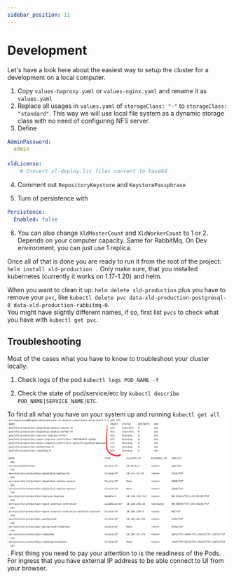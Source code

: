 ```yaml
---
sidebar_position: 11
---
```


# Development

Let's have a look here about the easiest way to setup the cluster for a development on a local computer.

1. Copy `values-haproxy.yaml` or `values-nginx.yaml` and rename it as `values.yaml` 
2. Replace all usages in `values.yaml` of `storageClass: "-"` to `storageClass: "standard"`. This way we will use
local file system as a dynamic storage class with no need of configuring NFS server.
3. Define 

```yaml title=values.yaml
AdminPassword:
  admin

xldLicense:
    # Convert xl-deploy.lic files content to base64
```

4. Comment out `RepositoryKeystore` and `KeystorePassphrase`

5. Turn of persistence with

```yaml
Persistence:
  Enabled: false
``` 

6. You can also change `XldMasterCount` and `XldWorkerCount` to 1 or 2. Depends on your computer capacity.
Same for RabbitMq. On Dev environment, you can just use 1 replica.

Once all of that is done you are ready to run it from the root of the project:
`helm install xld-production .`
Only make sure, that you installed kubernetes (currently it works on 1.17-1.20) and helm. 

When you want to clean it up: `helm delete xld-production` plus you have to remove your `pvc`, like
`kubectl delete pvc data-xld-production-postgresql-0 data-xld-production-rabbitmq-0`. <br/>
You might have slightly different names, if so, first list `pvcs` to check what you have with `kubectl get pvc`.

## Troubleshooting

Most of the cases what you have to know to troubleshoot your cluster locally:

1) Check logs of the pod `kubectl logs POD_NAME -f`

2) Check the state of pod/service/etc by `kubectl describe POD_NAME|SERVICE_NAME|ETC`. 

To find all what you have on your system up and running `kubectl get all` 
![kubectl get all](./pics/k-get-all.png). First thing you need to pay your attention to is the readiness of the Pods.
For ingress that you have external IP address to be able connect to UI from your browser. 
